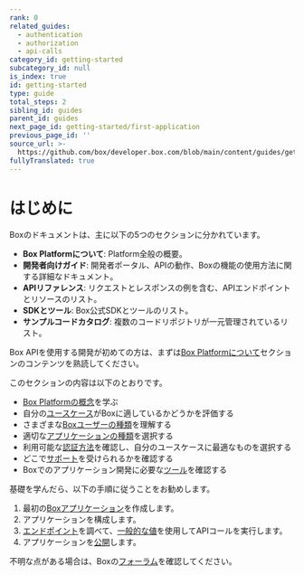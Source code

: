 ```yaml
---
rank: 0
related_guides:
  - authentication
  - authorization
  - api-calls
category_id: getting-started
subcategory_id: null
is_index: true
id: getting-started
type: guide
total_steps: 2
sibling_id: guides
parent_id: guides
next_page_id: getting-started/first-application
previous_page_id: ''
source_url: >-
  https://github.com/box/developer.box.com/blob/main/content/guides/getting-started/index.md
fullyTranslated: true
---
```

# はじめに

Boxのドキュメントは、主に以下の5つのセクションに分かれています。

* **Box Platformについて**: Platform全般の概要。
* **開発者向けガイド**: 開発者ポータル、APIの動作、Boxの機能の使用方法に関する詳細なドキュメント。
* **APIリファレンス**: リクエストとレスポンスの例を含む、APIエンドポイントとリソースのリスト。
* **SDKとツール**: Box公式SDKとツールのリスト。
* **サンプルコードカタログ**: 複数のコードリポジトリが一元管理されているリスト。

Box APIを使用する開発が初めての方は、まずは[Box Platformについて][learn]セクションのコンテンツを熟読してください。

このセクションの内容は以下のとおりです。

* [Box Platformの概念][box-platform-101]を学ぶ
* 自分の[ユースケース][use-case]がBoxに適しているかどうかを評価する
* さまざまな[Boxユーザーの種類][user-types]を理解する
* 適切な[アプリケーションの種類][application-types]を選択する
* 利用可能な[認証方法][authentication]を確認し、自分のユースケースに最適なものを選択する
* どこで[サポート][support]を受けられるかを確認する
* Boxでのアプリケーション開発に必要な[ツール][tooling]を確認する

基礎を学んだら、以下の手順に従うことをお勧めします。

1. 最初の[Boxアプリケーション][box-app]を作成します。
2. アプリケーションを構成します。
3. [エンドポイント][endpoints]を調べて、[一般的な値][cv]を使用してAPIコールを実行します。
4. アプリケーションを[公開][publish-app]します。

不明な点がある場合は、Boxの[フォーラム][forum-link]を確認してください。

[learn]: page://platform

<!-- i18n-enable localize-links -->

[box-platform-101]: p://platform/box-platform-101

[use-case]: p://platform/use-cases

[user-types]: p://platform/user-types

[application-types]: p://platform/application-types

[authentication]: p://platform/authentication-methods

[support]: p://platform/support

[tooling]: p://platform/tools

[box-app]: g://getting-started/first-application

[endpoints]: https://ja.developer.box.com/reference/

[cv]: p://platform/appendix/locating-values

[publish-app]: g://getting-started/publish-app

<!-- i18n-disable localize-links -->

[forum-link]: https://forum.box.com
